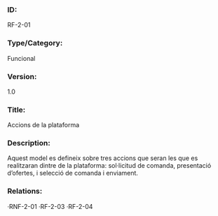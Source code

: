 
### ID:
RF-2-01

### Type/Category:
Funcional

### Version:
1.0

### Title:
Accions de la plataforma

### Description:
Aquest model es defineix sobre tres accions que seran les que es realitzaran dintre de la plataforma: sol·licitud de comanda, presentació d’ofertes, i selecció de comanda i enviament.

### Relations:
·RNF-2-01
·RF-2-03
·RF-2-04
